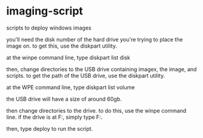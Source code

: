 # imaging-script
scripts to deploy windows images

you'll need the disk number of the hard drive you're trying to place the image on. 
to get this, use the diskpart utility. 

at the winpe command line, type
diskpart
list disk 

then, change directories to the USB drive containing imagex, the image, and scripts. 
to get the path of the USB drive, use the diskpart utility. 

at the WPE command line, type
diskpart 
list volume

the USB drive will have a size of around 60gb. 

then change directories to the drive.
to do this, use the winpe command line. 
if the drive is at F:, simply type F:. 

then, type deploy to run the script. 
